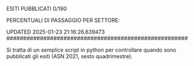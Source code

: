 ESITI PUBBLICATI 0/190 

PERCENTUALI DI PASSAGGIO PER SETTORE:

UPDATED 2025-01-23 21:16:26.639473
###################################################### 

Si tratta di un semplice script in python per controllare quando sono pubblicati gli esiti (ASN 2021, sesto quadrimestre).

